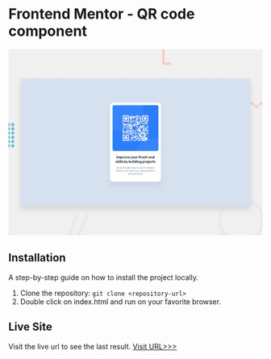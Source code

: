 # Frontend Mentor - QR code component

![Design preview for the QR code component coding challenge](./design/desktop-preview.jpg)


## Installation

A step-by-step guide on how to install the project locally.

1. Clone the repository: `git clone <repository-url>`
2. Double click on index.html and run on your favorite browser.
  

## Live Site

Visit the live url to see the last result.
[Visit URL>>>](https://cute-parfait-4a7931.netlify.app/)
